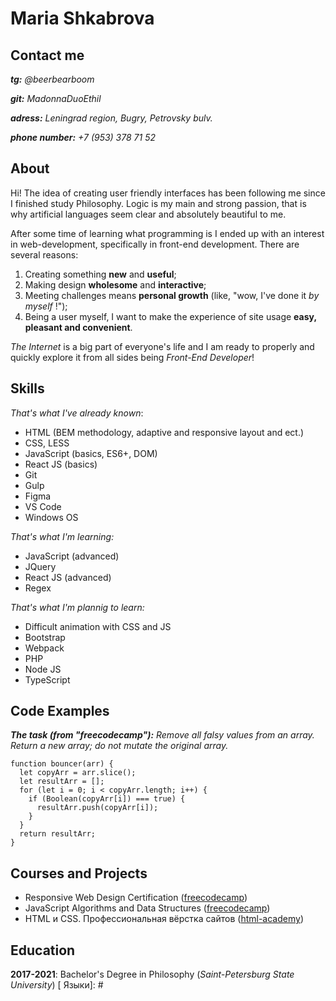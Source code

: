 # Maria Shkabrova
## Contact me
___tg:___ _@beerbearboom_

___git:___ _MadonnaDuoEthil_

___adress:___ _Leningrad region, Bugry, Petrovsky bulv._

___phone number:___ _+7 (953) 378 71 52_
## About
Hi! The idea of creating user friendly interfaces has been following me since I finished study Philosophy. Logic is my main and strong passion, that is why artificial languages seem clear and absolutely beautiful to me.

After some time of learning what programming is I ended up with an interest in web-development, specifically in front-end development. There are several reasons:

1. Creating something **new** and **useful**;
2. Making design **wholesome** and **interactive**;
3. Meeting challenges means **personal growth** (like, "wow, I've done it *by myself* !");
4. Being a user myself, I want to make the experience of site usage **easy, pleasant and convenient**.

*The Internet* is a big part of everyone's life and I am ready to properly and quickly explore it from all sides being *Front-End Developer*!

## Skills
*That's what I've already known*:
* HTML (BEM methodology, adaptive and responsive layout and ect.)
* CSS, LESS
* JavaScript (basics, ES6+, DOM)
* React JS (basics)
* Git
* Gulp
* Figma
* VS Code
* Windows OS

*That's what I'm learning:*
* JavaScript (advanced)
* JQuery
* React JS (advanced)
* Regex

*That's what I'm plannig to learn:*
* Difficult animation with CSS and JS
* Bootstrap
* Webpack
* PHP
* Node JS
* TypeScript
## Code Examples
***The task (from "freecodecamp"):*** *Remove all falsy values from an array. Return a new array; do not mutate the original array.*
```
function bouncer(arr) {
  let copyArr = arr.slice();
  let resultArr = [];
  for (let i = 0; i < copyArr.length; i++) {
    if (Boolean(copyArr[i]) === true) {
      resultArr.push(copyArr[i]);
    }
  }
  return resultArr;
}
```
## Courses and Projects
* Responsive Web Design Certification ([freecodecamp](https://www.freecodecamp.org/learn/2022/responsive-web-design/))
* JavaScript Algorithms and Data Structures  ([freecodecamp](https://www.freecodecamp.org/learn/javascript-algorithms-and-data-structures/))
* HTML и CSS. Профессиональная вёрстка сайтов ([html-academy](https://htmlacademy.ru/study))
##  Education
**2017-2021**: Bachelor's Degree in Philosophy (*Saint-Petersburg State University*)
[
Языки]: #